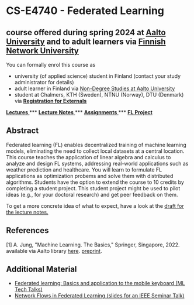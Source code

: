 # CS-E4740 - Federated Learning 
## course offered during spring 2024 at [Aalto University](https://www.aalto.fi/en) and to adult learners via [Finnish Network University](https://fitech.io/en/)

You can formally enrol this course as 
- university (of applied science) student in Finland (contact your study administrator for details) 
- adult learner in Finland via <a href="https://www.aalto.fi/en/admission-services/non-degree-studies-exchange-studies-studies-under-the-flexible-study-right-agreement-joo#0-non-degree-studies/">  Non-Degree Studies at Aalto University </a> 
- student at Chalmers, KTH (Sweden), NTNU (Norway), DTU (Denmark) via <a href="https://forms.gle/uSK2Uw71aLVqnymWA"> **Registration for Externals** </a> 


<a href="material/Lectures.md"> **Lectures** </a>   *** <a href="material/FL_LectureNotes.pdf"> **Lecture Notes** </a> *** <a href="material/Assignments.md"> **Assignments** </a> *** <a href="material/Studentproject.md"> **FL Project** </a>

## Abstract

Federated learning (FL) enables decentralized training of machine learning models, eliminating the need to 
collect local datasets at a central location. This course teaches the application of linear algebra and calculus to 
analyze and design FL systems, addressing real-world applications such as weather prediction and healthcare. 
You will learn to formulate FL applications as optimization probems and solve them with distributed algorithms. 
Students have the option to extend the course to 10 credits by completing a student project. This student project 
might be used to pilot ideas (e.g., for your doctoral research) and get peer feedback on them. 

 To get a more concrete idea of what to expect, have a look at the  <a href="material/FL_LectureNotes.pdf"> draft for the lecture notes. </a> 

## References
<a id="1">[1]</a> 
A. Jung, "Machine Learning. The Basics," Springer, Singapore, 2022. available via Aalto library [here](https://primo.aalto.fi/discovery/search?query=any,contains,machine%20learning%20the%20basics&tab=LibraryCatalog&search_scope=MyInstitution&vid=358AALTO_INST:VU1&lang=en&offset=0). [preprint](https://mlbook.cs.aalto.fi). 

## Additional Material

- [Federated learning: Basics and application to the mobile keyboard (ML Tech Talks)](https://www.youtube.com/watch?v=IXI1AjimfmE)
- [Network Flows in Federated Learning (slides for an IEEE Seminar Talk)](/slides/IEEE_Finland_CSS_RAS_SMCS.pdf)